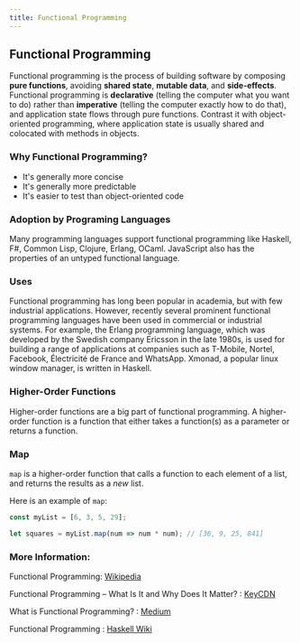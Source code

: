 ```yaml
---
title: Functional Programming
---
```

## Functional Programming

Functional programming is the process of building software by composing **pure functions**, avoiding **shared state**, **mutable data**, and **side-effects**. Functional programming is **declarative** (telling the computer what you want to do) rather than **imperative** (telling the computer exactly how to do that), and application state flows through pure functions. Contrast it with object-oriented programming, where application state is usually shared and colocated with methods in objects.

### Why Functional Programming?

* It's generally more concise
* It's generally more predictable
* It's easier to test than object-oriented code

### Adoption by Programing Languages

Many programming languages support functional programming like Haskell, F#, Common Lisp, Clojure, Erlang, OCaml. JavaScript also has the properties of an untyped functional language.

### Uses

Functional programming has long been popular in academia, but with few industrial applications. However, recently several prominent functional programming languages have been used in commercial or industrial systems. For example, the Erlang programming language, which was developed by the Swedish company Ericsson in the late 1980s, is used for building a range of applications at companies such as T-Mobile, Nortel, Facebook, Électricité de France and WhatsApp. Xmonad, a popular linux window manager, is written in Haskell.

### Higher-Order Functions
Higher-order functions are a big part of functional programming. A higher-order function is a function that either takes a function(s) as a parameter or returns a function.

### Map
`map` is a higher-order function that calls a function to each element of a list, and returns the results as a *new* list. 

Here is an example of `map`:
```javascript
const myList = [6, 3, 5, 29];

let squares = myList.map(num => num * num); // [36, 9, 25, 841]
```


### More Information:

Functional Programming: <a href='https://en.wikipedia.org/wiki/Functional_programming#Use_in_industry' target='_blank' rel='nofollow'>Wikipedia</a>

Functional Programming – What Is It and Why Does It Matter? : <a href='https://www.keycdn.com/blog/functional-programming/' target='_blank' rel='nofollow'>KeyCDN</a>

What is Functional Programming? : <a href='https://medium.com/javascript-scene/master-the-javascript-interview-what-is-functional-programming-7f218c68b3a0' target='_blank' rel='nofollow'>Medium</a>

Functional Programming : <a href='https://wiki.haskell.org/Functional_programming' target='_blank' rel='nofollow'>Haskell Wiki</a>


